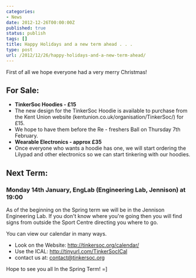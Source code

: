 ```yaml
---
categories:
- News
date: 2012-12-26T00:00:00Z
published: true
status: publish
tags: []
title: Happy Holidays and a new term ahead . . .
type: post
url: /2012/12/26/happy-holidays-and-a-new-term-ahead/
---
```


First of all we hope everyone had a very merry Christmas!

## For Sale: ##
 * __TinkerSoc Hoodies - £15__
  * The new design for the TinkerSoc Hoodie is available to purchase from the
    Kent Union website (kentunion.co.uk/organisation/TinkerSoc/) for £15.
  * We hope to have them before the Re - freshers Ball on Thursday 7th February.
 * __Wearable Electronics - approx £35__
  * Once everyone who wants a hoodie has one, we will start ordering the
    Lilypad and other electronics so we can start tinkering with our hoodies.

## Next Term: ##
### Monday 14th January, EngLab (Engineering Lab, Jennison) at 19:00 ###

As of the beginning on the Spring term we will be in the Jennison Engineering
Lab. If you don't know where you're going then you will find signs from outside
the Sport Centre directing you where to go.

You can view our calendar in many ways.

* Look on the Website: http://tinkersoc.org/calendar/
* Use the ICAL: http://tinyurl.com/TinkerSocICal
* contact us at: contact@tinkersoc.org

Hope to see you all In the Spring Term! =]
